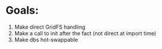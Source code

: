 # Goals:
1. Make direct GridFS handling
2. Make a call to init after the fact (not direct at import time)
3. Make dbs hot-swappable
